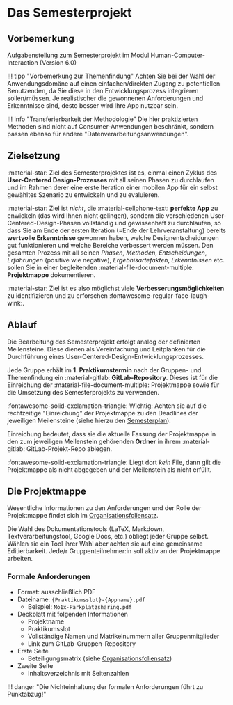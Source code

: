 # Das Semesterprojekt

## Vorbemerkung

Aufgabenstellung zum Semesterprojekt im Modul Human-Computer-Interaction (Version 6.0)

!!! tipp "Vorbemerkung zur Themenfindung"
    Achten Sie bei der Wahl der Anwendungsdomäne auf einen einfachen/direkten Zugang zu potentiellen Benutzenden, da Sie diese in den Entwicklungsprozess integrieren sollen/müssen. Je realistischer die gewonnenen Anforderungen und Erkenntnisse sind, desto besser wird Ihre App nutzbar sein.

    
!!! info "Transferierbarkeit der Methodologie"
    Die hier praktizierten Methoden sind nicht auf Consumer-Anwendungen beschränkt, sondern passen ebenso für andere "Datenverarbeitungsanwendungen".


## Zielsetzung

:material-star: Ziel des Semesterprojektes ist es, einmal einen Zyklus des **User-Centered Design-Prozesses** mit all seinen Phasen zu durchlaufen und im Rahmen derer eine erste Iteration einer mobilen App für ein selbst gewähltes Szenario zu entwickeln und zu evaluieren.  

:material-star: Ziel ist *nicht*, die :material-cellphone-text: **perfekte App** zu enwickeln (das wird Ihnen nicht gelingen), sondern die verschiedenen User-Centered-Design-Phasen vollständig und gewissenhaft zu durchlaufen, so dass Sie am Ende der ersten Iteration (=Ende der Lehrveranstaltung) bereits **wertvolle Erkenntnisse** gewonnen haben, welche Designentscheidungen gut funktionieren und welche Bereiche verbessert werden müssen. Den gesamten Prozess mit all seinen *Phasen*, *Methoden*, *Entscheidungen*, *Erfahrungen* (positive wie negative), *Ergebnisartefakten*, *Erkenntnissen* etc. sollen Sie in einer begleitenden :material-file-document-multiple: **Projektmappe** dokumentieren.

:material-star: Ziel ist es also möglichst viele **Verbesserungsmöglichkeiten** zu identifizieren und zu erforschen :fontawesome-regular-face-laugh-wink:.


## Ablauf

Die Bearbeitung des Semesterprojekt erfolgt analog der definierten Meilensteine. Diese dienen als Vereinfachung und Leitplanken für die Durchführung eines User-Centered-Design-Entwicklungsprozesses. 

Jede Gruppe erhält im **1. Praktikumstermin** nach der Gruppen- und Themenfindung ein :material-gitlab: **GitLab-Repository**. Dieses ist für die Einreichung der :material-file-document-multiple: Projektmappe sowie für die Umsetzung des Semesterprojekts zu verwenden. 

:fontawesome-solid-exclamation-triangle: Wichtig: Achten sie auf die rechtzeitige "Einreichung" der Projektmappe zu den Deadlines der jeweiligen Meilensteine (siehe hierzu den [Semesterplan](01_semesterplan.md)).

Einreichung bedeutet, dass sie die aktuelle Fassung der Projektmappe in den zum jeweiligen Meilenstein gehörenden **Ordner** in ihrem :material-gitlab: GitLab-Projekt-Repo ablegen. 

:fontawesome-solid-exclamation-triangle: Liegt dort _kein_ File, dann gilt die Projektmappe als nicht abgegeben und der Meilenstein als nicht erfüllt.


## Die Projektmappe

Wesentliche Informationen zu den Anforderungen und der Rolle der Projektmappe findet sich im [Organisationsfoliensatz](0_organisation.md). 

Die Wahl des Dokumentationstools (LaTeX, Markdown, Textverarbeitungstool, Google Docs, etc.) obliegt jeder Gruppe selbst. Wählen sie ein Tool ihrer Wahl aber achten sie auf eine gemeinsame Editierbarkeit. Jede/r Gruppenteilnehmer:in soll aktiv an der Projektmappe arbeiten. 

### Formale Anforderungen

- Format: ausschließlich PDF
- Dateiname: ```{Praktikumsslot}-{Appname}.pdf```
    - Beispiel: ```Mo1x-Parkplatzsharing.pdf```
- Deckblatt mit folgenden Informationen
    - Projektname
    - Praktikumsslot
    - Vollständige Namen und Matrikelnummern aller Gruppenmitglieder
    - Link zum GitLab-Gruppen-Repository
- Erste Seite
    - Beteiligungsmatrix (siehe [Organisationsfoliensatz](0_organisation.md))
- Zweite Seite
    - Inhaltsverzeichnis mit Seitenzahlen


!!! danger "Die Nichteinhaltung der formalen Anforderungen führt zu Punktabzug!"

<!-- WICHTIGE INFO – TODO: einbauen 

Erlernen einer anderen/neuen Denkweise,
sie lernen Dinge anders zu beurteilen, wahrzunehmen, zu erruieren und zu evaluieren.

Wenn sie aus der Veranstaltung herausgehen und sagen, ich habe eine coole App entwickelt, dann haben sie das Lernziel bestenfalls teilweise erreicht.
-->
